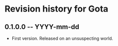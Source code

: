 # Revision history for Gota

## 0.1.0.0 -- YYYY-mm-dd

* First version. Released on an unsuspecting world.
